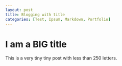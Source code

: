```yaml
---
layout: post
title: Blogging with title
categories: [Test, Ipsum, Markdown, Portfolio]
---
```


# I am a BIG title

This is a very tiny tiny post with less than 250 letters.

